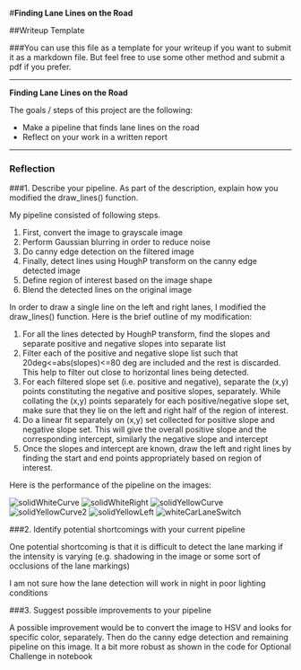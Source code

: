 #**Finding Lane Lines on the Road** 

##Writeup Template

###You can use this file as a template for your writeup if you want to submit it as a markdown file. But feel free to use some other method and submit a pdf if you prefer.

---

**Finding Lane Lines on the Road**

The goals / steps of this project are the following:
* Make a pipeline that finds lane lines on the road
* Reflect on your work in a written report


[//]: # (Image References)

[image1]: ./examples/grayscale.jpg "Grayscale"

---

### Reflection

###1. Describe your pipeline. As part of the description, explain how you modified the draw_lines() function.

My pipeline consisted of following steps.

1. First, convert the image to grayscale image
2. Perform Gaussian blurring in order to reduce noise
3. Do canny edge detection on the filtered image
4. Finally, detect lines using HoughP transform on the canny edge detected image
5. Define region of interest based on the image shape
6. Blend the detected lines on the original image

In order to draw a single line on the left and right lanes, I modified the draw_lines() function. Here is the brief outline of my modification:
1. For all the lines detected by HoughP transform, find the slopes and separate positive and negative slopes into separate list
2. Filter each of the positive and negative slope list such that 20deg<=abs(slopes)<=80 deg are included and the rest is discarded. This help to filter out close to horizontal lines being detected.
3. For each filtered slope set (i.e. positive and negative), separate the (x,y) points constituting the negative and positive slopes, separately. While collating the (x,y) points separately for each positive/negative slope set, make sure that they lie on the left and right half of the region of interest. 
4. Do a linear fit separately on (x,y) set collected for positive slope and negative slope set. This will give the overall positive slope and the corresponding intercept, similarly the negative slope and intercept
5. Once the slopes and intercept are known, draw the left and right lines by finding the start and end points appropriately based on region of interest.

Here is the performance of the pipeline on the images: 

![solidWhiteCurve](file:///test_images_output/solidWhiteCurve.jpg)
![solidWhiteRight](file:///test_images_output/solidWhiteRight.jpg)
![solidYellowCurve](file:///test_images_output/solidYellowCurve.jpg)
![solidYellowCurve2](file:///test_images_output/solidYellowCurve2.jpg)
![solidYellowLeft](file:///test_images_output/solidYellowLeft.jpg)
![whiteCarLaneSwitch](file:///test_images_output/whiteCarLaneSwitch.jpg)


###2. Identify potential shortcomings with your current pipeline

One potential shortcoming is that it is difficult to detect the lane marking if the intensity is varying (e.g. shadowing in the image or some sort of occlusions of the lane markings)

I am not sure how the lane detection will work in night in poor lighting conditions

###3. Suggest possible improvements to your pipeline

A possible improvement would be to convert the image to HSV and looks for specific color, separately. Then do the canny edge detection and remaining pipeline on this image. It a bit more robust as shown in the code for Optional Challenge in notebook

